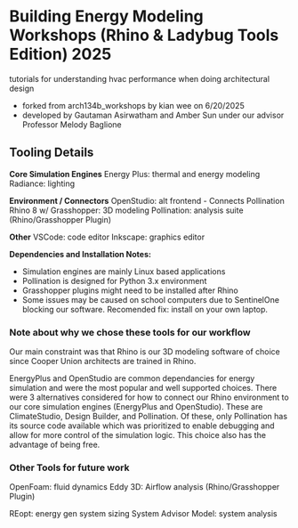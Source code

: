 # Building Energy Modeling Workshops (Rhino & Ladybug Tools Edition) 2025
tutorials for understanding hvac performance when doing architectural design 

- forked from arch134b_workshops by kian wee on 6/20/2025
- developed by Gautaman Asirwatham and Amber Sun under our advisor Professor Melody Baglione

## Tooling Details
**Core Simulation Engines**
Energy Plus: thermal and energy modeling
Radiance: lighting

**Environment / Connectors**
OpenStudio: alt frontend - Connects Pollination
Rhino 8 w/ Grasshopper: 3D modeling
Pollination: analysis suite (Rhino/Grasshopper Plugin)

**Other**
VSCode: code editor
Inkscape: graphics editor

**Dependencies and Installation Notes:**
- Simulation engines are mainly Linux based applications
- Pollination is designed for Python 3.x environment
- Grasshopper plugins might need to be installed after Rhino
- Some issues may be caused on school computers due to SentinelOne blocking our software. Recomended fix: install on your own laptop.

### Note about why we chose these tools for our workflow
Our main constraint was that Rhino is our 3D modeling software of choice since Cooper Union architects are trained in Rhino. 

EnergyPlus and OpenStudio are common dependancies for energy simulation and were the most popular and well supported choices. There were 3 alternatives considered for how to connect our Rhino environment to our core simulation engines (EnergyPlus and OpenStudio). These are ClimateStudio, Design Builder, and Pollination. Of these, only Pollination has its source code available which was prioritized to enable debugging and allow for more control of the simulation logic. This choice also has the advantage of being free.

### Other Tools for future work

OpenFoam: fluid dynamics
Eddy 3D: Airflow analysis (Rhino/Grasshopper Plugin)

REopt: energy gen system sizing
System Advisor Model: system analysis

